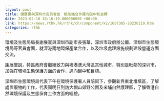 ```yaml
---
layout: post
title: 謝展寰與深圳市官員會面　稱加強合作邁向碳中和目標
date: 2023-02-10 18:16:19.000000000 +08:00
link: https://news.rthk.hk/rthk/ch/component/k2/1687385-20230210.htm
categories: rthk
---
```


環境及生態局局長謝展寰與深圳市副市長張華，深圳市政府辦公廳、深圳市生態環境局等官員會面，就深港兩地環保產業合作，以及垃圾處理設施規劃建設營運方面交流。

謝展寰說，特區政府會繼續致力與粵港澳大灣區其他城市，特別是毗鄰的深圳市，加強在環境生態保護方面的合作，邁向碳中和目標。

深圳市生態環境局代表下午在環境保護署人員陪同下，參觀新界東北堆填區，了解處置廢物的工作，代表團明日到訪大帽山郊野公園及米埔自然護理區，了解香港自然環境保護及生態保育工作方面的經驗。
